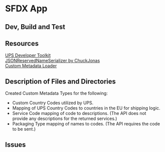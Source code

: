 # SFDX App

## Dev, Build and Test

## Resources
[UPS Developer Toolkit](https://www.ups.com/upsdeveloperkit/)  
[JSONReservedNameSerializer by ChuckJonas](https://github.com/ChuckJonas/APEX-JSONReservedNameSerializer)  
[Custom Metadata Loader](https://github.com/forcedotcom/CustomMetadataLoader)  

## Description of Files and Directories
Created Custom Metadata Types for the following:  

- Custom Country Codes utilized by UPS.  
- Mapping of UPS Country Codes to countries in the EU for shipping logic.  
- Service Code mapping of code to descriptions. (The API does not provide any descriptions for the returned services.)  
- Packaging Type mapping of names to codes. (The API requires the code to be sent.)  

## Issues
